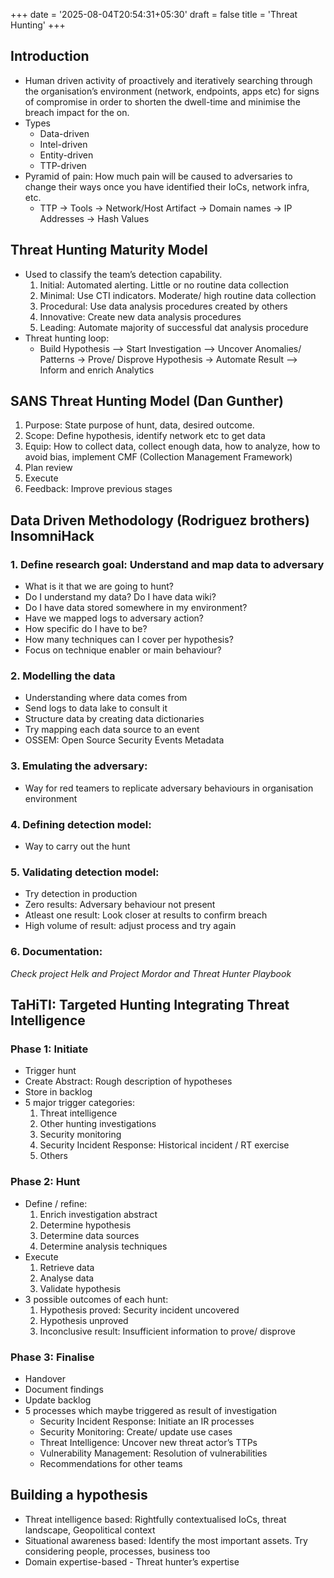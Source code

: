 +++
date = '2025-08-04T20:54:31+05:30'
draft = false
title = 'Threat Hunting'
+++
## Introduction
- Human driven activity of proactively and iteratively searching through the organisation’s environment (network, endpoints, apps etc) for signs of compromise in order to shorten the dwell-time and minimise the breach impact for the on.
- Types
  - Data-driven
  - Intel-driven
  - Entity-driven
  - TTP-driven
- Pyramid of pain: How much pain will be caused to adversaries to change their ways once you have identified their IoCs, network infra, etc.
  - TTP -> Tools -> Network/Host Artifact -> Domain names -> IP Addresses -> Hash Values

## Threat Hunting Maturity Model
- Used to classify the team’s detection capability.
  1. Initial: Automated alerting. Little or no routine data collection
  2. Minimal: Use CTI indicators. Moderate/ high routine data collection
  3. Procedural: Use data analysis procedures created by others
  4. Innovative: Create new data analysis procedures
  5. Leading: Automate majority of successful dat analysis procedure
- Threat hunting loop:
  - Build Hypothesis —> Start Investigation —> Uncover Anomalies/ Patterns -> Prove/ Disprove Hypothesis -> Automate Result —> Inform and enrich Analytics

## SANS Threat Hunting Model (Dan Gunther)
1. Purpose: State purpose of hunt, data, desired outcome.
2. Scope: Define hypothesis, identify network etc to get data
3. Equip: How to collect data, collect enough data, how to analyze, how to avoid bias, implement CMF (Collection Management Framework)
4. Plan review
5. Execute
6. Feedback: Improve previous stages

## Data Driven Methodology (Rodriguez brothers) InsomniHack
### 1. Define research goal: Understand and map data to adversary
  - What is it that we are going to hunt?
  - Do I understand my data? Do I have data wiki?
  - Do I have data stored somewhere in my environment?
  - Have we mapped logs to adversary action?
  - How specific do I have to be?
  - How many techniques can I cover per hypothesis?
  - Focus on technique enabler or main behaviour?
### 2. Modelling the data
  - Understanding where data comes from
  - Send logs to data lake to consult it
  - Structure data by creating data dictionaries
  - Try mapping each data source to an event
  - OSSEM: Open Source Security Events Metadata
### 3. Emulating the adversary:
  - Way for red teamers to replicate adversary behaviours in organisation environment
### 4. Defining detection model:
  - Way to carry out the hunt
### 5. Validating detection model:
- Try detection in production
- Zero results: Adversary behaviour not present
- Atleast one result: Look closer at results to confirm breach
- High volume of result: adjust process and try again
### 6. Documentation:

*Check project Helk and Project Mordor and Threat Hunter Playbook*

## TaHiTI: Targeted Hunting Integrating Threat Intelligence
### Phase 1: Initiate
- Trigger hunt
- Create Abstract: Rough description of hypotheses
- Store in backlog
- 5 major trigger categories:
  1. Threat intelligence
  2. Other hunting investigations
  3. Security monitoring
  4. Security Incident Response: Historical incident / RT exercise
  5. Others
### Phase 2: Hunt
- Define / refine:
  1. Enrich investigation abstract
  2. Determine hypothesis
  3. Determine data sources
  4. Determine analysis techniques
- Execute
  1. Retrieve data
  2. Analyse data
  3. Validate hypothesis
- 3 possible outcomes of each hunt:
  1. Hypothesis proved: Security incident uncovered
  2. Hypothesis unproved
  3. Inconclusive result: Insufficient information to prove/ disprove
### Phase 3: Finalise
- Handover
- Document findings
- Update backlog
- 5 processes which maybe triggered as result of investigation
  - Security Incident Response: Initiate an IR processes
  - Security Monitoring: Create/ update use cases
  - Threat Intelligence: Uncover new threat actor’s TTPs
  - Vulnerability Management: Resolution of vulnerabilities
  - Recommendations for other teams

## Building a hypothesis
- Threat intelligence based: Rightfully contextualised IoCs, threat landscape, Geopolitical context
- Situational awareness based: Identify the most important assets. Try considering people, processes, business too
- Domain expertise-based - Threat hunter’s expertise
